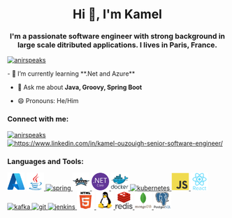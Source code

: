 <!--
### Hi there 👋
**kouzouigh/kouzouigh** is a ✨ _special_ ✨ repository because its `README.md` (this file) appears on your GitHub profile.
Here are some ideas to get you started:
- 🔭 I’m currently working on ...
- 🌱 I’m currently learning ...
- 👯 I’m looking to collaborate on ...
- 🤔 I’m looking for help with ...
- 💬 Ask me about ...
- 📫 How to reach me: ...
- 😄 Pronouns: ...
- ⚡ Fun fact: ...
-->

<h1 align="center">Hi 👋, I'm Kamel</h1>
<h3 align="center">I'm a passionate software engineer with strong background in large scale ditributed applications. I lives in Paris, France.</h3>
<p align="left"> <a href="https://twitter.com/onyme001" target="blank"><img src="https://img.shields.io/twitter/follow/onyme001?logo=twitter&style=for-the-badge" alt="anirspeaks" /></a> </p>
- 🌱 I’m currently learning **.Net and Azure**

- 💬 Ask me about **Java, Groovy, Spring Boot**

- 😄 Pronouns: He/Him

<h3 align="left">Connect with me:</h3>
<p align="left">
<a href="https://twitter.com/onyme001" target="blank"><img align="center" src="https://raw.githubusercontent.com/rahuldkjain/github-profile-readme-generator/master/src/images/icons/Social/twitter.svg" alt="anirspeaks" height="30" width="40" /></a> <a href="https://www.linkedin.com/in/kamel-ouzouigh-senior-software-engineer/" target="blank"><img align="center" src="https://raw.githubusercontent.com/rahuldkjain/github-profile-readme-generator/master/src/images/icons/Social/linked-in-alt.svg" alt="https://www.linkedin.com/in/kamel-ouzouigh-senior-software-engineer/" height="30" width="40" /> </a>
</p>

<h3 align="left">Languages and Tools:</h3>
<p>
    <a href="https://azure.microsoft.com" target="_blank" rel="noreferrer">
        <img src="https://raw.githubusercontent.com/devicons/devicon/master/icons/azure/azure-original.svg" alt="azure"
             width="40" height="40"/></a>
    <a href="https://www.java.com" target="_blank" rel="noreferrer">
        <img
                src="https://raw.githubusercontent.com/devicons/devicon/master/icons/java/java-original.svg" alt="java"
                width="40" height="40"/> </a>
    <a href="https://spring.io/" target="_blank" rel="noreferrer">
        <img
                src="https://www.vectorlogo.zone/logos/springio/springio-icon.svg" alt="spring" width="40" height="40"/>
    </a>
    <a href="https://groovy-lang.org/" target="_blank" rel="noreferrer"> <img
            src="https://raw.githubusercontent.com/devicons/devicon/master/icons/groovy/groovy-original.svg"
            alt="groovy" width="40" height="40"/> </a>
    <a href="https://dotnet.microsoft.com/" target="_blank"
       rel="noreferrer"> <img
            src="https://raw.githubusercontent.com/devicons/devicon/master/icons/dotnetcore/dotnetcore-original.svg"
            alt="dotnet" width="40" height="40"/> </a>
    <a href="https://www.docker.com/" target="_blank" rel="noreferrer"> <img
            src="https://raw.githubusercontent.com/devicons/devicon/master/icons/docker/docker-original-wordmark.svg"
            alt="docker" width="40" height="40"/> </a>
    <a href="https://kubernetes.io" target="_blank" rel="noreferrer"> <img
            src="https://www.vectorlogo.zone/logos/kubernetes/kubernetes-icon.svg" alt="kubernetes" width="40"
            height="40"/>
    </a>
    <a href="https://developer.mozilla.org/en-US/docs/Web/JavaScript/" target="_blank" rel="noreferrer"> <img
            src="https://raw.githubusercontent.com/devicons/devicon/master/icons/javascript/javascript-original.svg"
            alt="javascript" width="40" height="40"/> </a>
    <a href="https://reactjs.org/" target="_blank" rel="noreferrer"> <img
            src="https://raw.githubusercontent.com/devicons/devicon/master/icons/react/react-original-wordmark.svg"
            alt="reactjs" width="40" height="40"/> </a>
    <a
            href="https://kafka.apache.org/" target="_blank" rel="noreferrer"> <img
            src="https://www.vectorlogo.zone/logos/apache_kafka/apache_kafka-icon.svg" alt="kafka" width="40"
            height="40"/>
    </a>
    <a href="https://git-scm.com/" target="_blank" rel="noreferrer">
        <img
                src="https://www.vectorlogo.zone/logos/git-scm/git-scm-icon.svg" alt="git" width="40" height="40"/>
    </a>
    <a href="https://www.jenkins.io" target="_blank" rel="noreferrer"> <img
            src="https://www.vectorlogo.zone/logos/jenkins/jenkins-icon.svg" alt="jenkins" width="40" height="40"/>
    </a>
    <a
            href="https://www.w3.org/html/" target="_blank" rel="noreferrer"> <img
            src="https://raw.githubusercontent.com/devicons/devicon/master/icons/html5/html5-original-wordmark.svg"
            alt="html5" width="40" height="40"/>
    </a>
    <a href="https://www.linux.org/" target="_blank" rel="noreferrer"> <img
            src="https://raw.githubusercontent.com/devicons/devicon/master/icons/linux/linux-original.svg" alt="linux"
            width="40" height="40"/> </a>
    <a href="https://redis.io" target="_blank" rel="noreferrer">
        <img
                src="https://raw.githubusercontent.com/devicons/devicon/master/icons/redis/redis-original-wordmark.svg"
                alt="redis" width="40" height="40"/>
    </a>
    <a href="https://www.mongodb.com/" target="_blank" rel="noreferrer"> <img
            src="https://raw.githubusercontent.com/devicons/devicon/master/icons/mongodb/mongodb-original-wordmark.svg"
            alt="mongodb" width="40" height="40"/> </a>
    <a href="https://www.postgresql.org" target="_blank" rel="noreferrer"> <img
            src="https://raw.githubusercontent.com/devicons/devicon/master/icons/postgresql/postgresql-original-wordmark.svg"
            alt="postgresql" width="40" height="40"/> </a>
</p>


